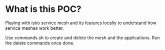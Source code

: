 # What is this POC?

Playing with istio service mesh and its features locally to understand how service meshes work better.

Use commands.sh to create and delete the mesh and the applications. Run the delete commands once done.